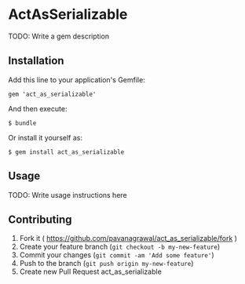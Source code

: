 # ActAsSerializable

TODO: Write a gem description

## Installation

Add this line to your application's Gemfile:

    gem 'act_as_serializable'

And then execute:

    $ bundle

Or install it yourself as:

    $ gem install act_as_serializable

## Usage

TODO: Write usage instructions here

## Contributing

1. Fork it ( https://github.com/pavanagrawal/act_as_serializable/fork )
2. Create your feature branch (`git checkout -b my-new-feature`)
3. Commit your changes (`git commit -am 'Add some feature'`)
4. Push to the branch (`git push origin my-new-feature`)
5. Create new Pull Request
act_as_serializable
